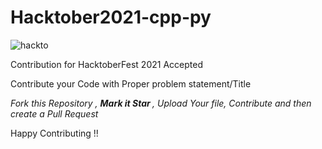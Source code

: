 # Hacktober2021-cpp-py
![hackto](https://user-images.githubusercontent.com/47898529/135893494-f19e3caf-aa3e-46f4-8c5d-15690d260c3f.PNG)

Contribution for HacktoberFest 2021 Accepted

Contribute your Code with Proper problem statement/Title

*Fork this  Repository , <b> Mark it Star </b>, Upload Your file, Contribute and then create a Pull Request*

Happy Contributing !!
